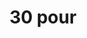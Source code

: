 ---
inv_num: 2016-019
add_credit:
url: 2016-019-30-pour
title: 30 pour
year: '2016'
display_year: '2016'
medium: Chromogenic print
dims: 168 x 95.8 x 4 cm
pitch:
ps:
live_url:
youtube:
related_code:
subheading:
download:
commission:
layout: things-i-made
---